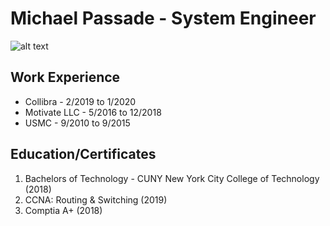 # **Michael Passade - System Engineer**

![alt text](https://media-exp2.licdn.com/dms/image/C4D03AQGjh54_p1KSaA/profile-displayphoto-shrink_200_200/0?e=1585180800&v=beta&t=n3l_1XearsbA5IoXUDw4D3L8reUvqvXpG38RdLaBDsI "headshot")

## **Work Experience**
* Collibra - 2/2019 to 1/2020
* Motivate LLC - 5/2016 to 12/2018
* USMC - 9/2010 to 9/2015


## **Education/Certificates**
1. Bachelors of Technology - CUNY New York City College of Technology (2018)
2. CCNA: Routing & Switching (2019)
3. Comptia A+ (2018)



